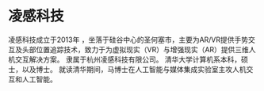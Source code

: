 # 

# 凌感科技

凌感科技成立于2013年  ，坐落于硅谷中心的圣何塞市，主要为AR/VR提供手势交互及头部位置追踪技术，致力于为虚拟现实（VR）与增强现实（AR）提供三维人机交互解决方案。 隶属于杭州凌感科技有限公司。 清华大学计算机系本科，硕士，以及博士。 就读清华期间，马博士在人工智能与媒体集成实验室主攻人机交互和人工智能。

